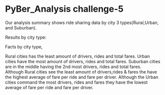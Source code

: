 # PyBer_Analysis challenge-5

Our analysis summary shows ride sharing data by city 3 types(Rural,Urban, and Suburban).

Results by city type:

Facts by city type,

  Rural cities has the least amount of drivers, rides and total fares.
  Urban cities have the most amount of drivers, rides and total fares.
  Suburban cities are in the middle having the 2nd most drivers, rides and total fares.
  Although Rural cities see the least amount of drivers,rides & fares the have the highest average of fare per ride and fare per driver.
  Although the Urban cities command the most drivers, rides and fares they have the lowest average of fare per ride and fare per driver.
